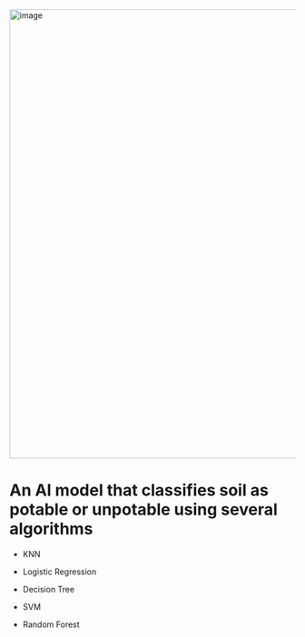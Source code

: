<img width="927" height="792" alt="image" src="https://github.com/user-attachments/assets/0528f840-ea7a-407a-981e-c04fbda3fc93" />

# An AI model that classifies soil as potable or unpotable using several algorithms

- KNN

- Logistic Regression

- Decision Tree

- SVM

- Random Forest
